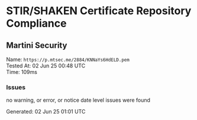 # STIR/SHAKEN Certificate Repository Compliance

## Martini Security

Name: `https://p.mtsec.me/2884/KNNaYs6HdELD.pem`\
Tested At: 02 Jun 25 00:48 UTC\
Time: 109ms

### Issues

no warning, or error, or notice date level issues were found

Generated: 02 Jun 25 01:01 UTC